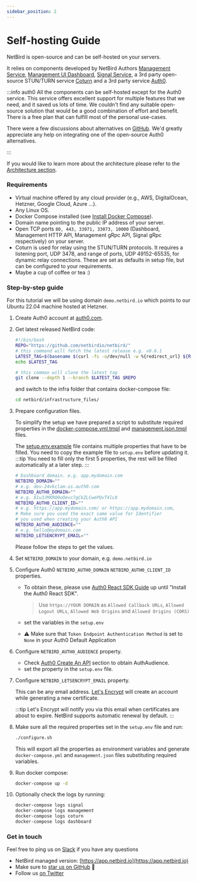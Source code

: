 ```yaml
---
sidebar_position: 2
---
```


# Self-hosting Guide

NetBird is open-source and can be self-hosted on your servers.

It relies on components developed by NetBird Authors [Management Service](https://github.com/netbirdio/netbird/tree/main/management), [Management UI Dashboard](https://github.com/netbirdio/dashboard), [Signal Service](https://github.com/netbirdio/netbird/tree/main/signal),
a 3rd party open-source STUN/TURN service [Coturn](https://github.com/coturn/coturn) and a 3rd party service [Auth0](https://auth0.com/).

:::info auth0
All the components can be self-hosted except for the Auth0 service.
This service offers excellent support for multiple features that we need, and it saved us lots of time. 
We couldn't find any suitable open-source solution that would be a good combination of effort and benefit.
There is a free plan that can fulfill most of the personal use-cases.

There were a few discussions about alternatives on [GitHub](https://github.com/netbirdio/dashboard/issues/9).
We'd greatly appreciate any help on integrating one of the open-source Auth0 alternatives.

:::



If you would like to learn more about the architecture please refer to the [Architecture section](/overview/architecture).

### Requirements

- Virtual machine offered by any cloud provider (e.g., AWS, DigitalOcean, Hetzner, Google Cloud, Azure ...).
- Any Linux OS.
- Docker Compose installed (see [Install Docker Compose](https://docs.docker.com/compose/install/)).
- Domain name pointing to the public IP address of your server.
- Open TCP ports ```80, 443, 33071, 33073, 10000``` (Dashboard, Management HTTP API, Management gRpc API, Signal gRpc respectively) on your server.
- Coturn is used for relay using the STUN/TURN protocols. It requires a listening port, UDP 3478, and range of ports, UDP 49152-65535, for dynamic relay connections. These are set as defaults in setup file, but can be configured to your requirements.
- Maybe a cup of coffee or tea :)

### Step-by-step guide

For this tutorial we will be using domain ```demo.netbird.io``` which points to our Ubuntu 22.04 machine hosted at Hetzner.

1. Create Auth0 account at [auth0.com](https://auth0.com/).
2. Get latest released NetBird code:

   ```bash 
   #!/bin/bash
   REPO="https://github.com/netbirdio/netbird/"
   # this command will fetch the latest release e.g. v0.6.1
   LATEST_TAG=$(basename $(curl -fs -o/dev/null -w %{redirect_url} ${REPO}releases/latest))
   echo $LATEST_TAG
   
   # this comman will clone the latest tag
   git clone --depth 1 --branch $LATEST_TAG $REPO
   ```

   and switch to the infra folder that contains docker-compose file:

   ```bash 
   cd netbird/infrastructure_files/
   ```
3. Prepare configuration files.

   To simplify the setup we have prepared a script to substitute required properties in the [docker-compose.yml.tmpl](https://github.com/netbirdio/netbird/tree/main/infrastructure_files/docker-compose.yml.tmpl) and [management.json.tmpl](https://github.com/netbirdio/netbird/tree/main/infrastructure_files/management.json.tmpl) files.

   The [setup.env.example](https://github.com/netbirdio/netbird/tree/main/infrastructure_files/setup.env.example) file contains multiple properties that have to be filled. You need to copy the example file to `setup.env` before updating it.
   :::tip
   You need to fill only the first 5 properties, the rest will be filled automatically at a later step.
   :::
   ```bash
   # Dashboard domain. e.g. app.mydomain.com
   NETBIRD_DOMAIN=""
   # e.g. dev-24vkclam.us.auth0.com
   NETBIRD_AUTH0_DOMAIN=""
   # e.g. 61u3JMXRO0oOevc7gCkZLCwePQvT4lL0
   NETBIRD_AUTH0_CLIENT_ID=""
   # e.g. https://app.mydomain.com/ or https://app.mydomain.com,
   # Make sure you used the exact same value for Identifier
   # you used when creating your Auth0 API
   NETBIRD_AUTH0_AUDIENCE=""
   # e.g. hello@mydomain.com
   NETBIRD_LETSENCRYPT_EMAIL=""
   ```

   Please follow the steps to get the values.

4. Set ```NETBIRD_DOMAIN``` to your domain, e.g.  `demo.netbird.io`

5. Configure Auth0 ```NETBIRD_AUTH0_DOMAIN``` ```NETBIRD_AUTH0_CLIENT_ID``` properties.

    * To obtain these, please use [Auth0 React SDK Guide](https://auth0.com/docs/quickstart/spa/react/01-login#configure-auth0) up until "Install the Auth0 React SDK".

      > Use ```https://YOUR DOMAIN``` as ````Allowed Callback URLs````, ```Allowed Logout URLs```, ```Allowed Web Origins``` and ```Allowed Origins (CORS)```
    * set the variables in the ```setup.env```
    * :warning: Make sure that `Token Endpoint Authentication Method` is set to `None` in your Auth0 Default Application
6. Configure ```NETBIRD_AUTH0_AUDIENCE``` property.

    * Check [Auth0 Create An API](https://auth0.com/docs/quickstart/backend/golang#create-an-api) section to obtain AuthAudience.
    * set the property in the ```setup.env``` file.
7. Configure ```NETBIRD_LETSENCRYPT_EMAIL``` property.

   This can be any email address. [Let's Encrypt](https://letsencrypt.org/) will create an account while generating a new certificate.

   :::tip
   Let's Encrypt will notify you via this email when certificates are about to expire. NetBird supports automatic renewal by default.
   :::

8. Make sure all the required properties set in the ```setup.env``` file and run:

    ```bash
    ./configure.sh
    ```

   This will export all the properties as environment variables and generate ```docker-compose.yml``` and ```management.json``` files substituting required variables.

9. Run docker compose:

   ```bash
   docker-compose up -d
   ```
10. Optionally check the logs by running:

     ```bash
     docker-compose logs signal
     docker-compose logs management
     docker-compose logs coturn
     docker-compose logs dashboard
    ```

### Get in touch

Feel free to ping us on [Slack](https://join.slack.com/t/netbirdio/shared_invite/zt-vrahf41g-ik1v7fV8du6t0RwxSrJ96A) if you have any questions

- NetBird managed version: [https://app.netbird.io](https://app.netbird.io)
- Make sure to [star us on GitHub](https://github.com/netbirdio/netbird) :pray:
- Follow us [on Twitter](https://twitter.com/netbird)
